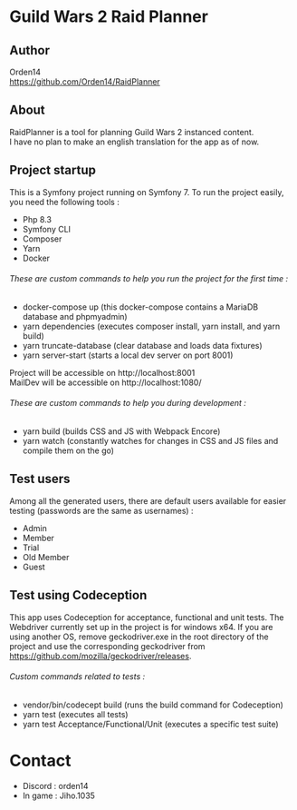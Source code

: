 # Guild Wars 2 Raid Planner

## Author
Orden14  
https://github.com/Orden14/RaidPlanner

## About
RaidPlanner is a tool for planning Guild Wars 2 instanced content.  
I have no plan to make an english translation for the app as of now.  

## Project startup
This is a Symfony project running on Symfony 7. To run the project easily, you need the following tools :
- Php 8.3
- Symfony CLI
- Composer
- Yarn
- Docker

###### These are custom commands to help you run the project for the first time :
- docker-compose up (this docker-compose contains a MariaDB database and phpmyadmin)
- yarn dependencies (executes composer install, yarn install, and yarn build)
- yarn truncate-database (clear database and loads data fixtures)
- yarn server-start (starts a local dev server on port 8001)

Project will be accessible on http://localhost:8001  
MailDev will be accessible on http://localhost:1080/

###### These are custom commands to help you during development :
- yarn build (builds CSS and JS with Webpack Encore)
- yarn watch (constantly watches for changes in CSS and JS files and compile them on the go)

## Test users
Among all the generated users, there are default users available for easier testing (passwords are the same as usernames) :
- Admin
- Member
- Trial
- Old Member
- Guest

## Test using Codeception
This app uses Codeception for acceptance, functional and unit tests.
The Webdriver currently set up in the project is for windows x64. If you are using another OS, remove geckodriver.exe in the root directory of the project and use the corresponding geckodriver from https://github.com/mozilla/geckodriver/releases.

###### Custom commands related to tests :
- vendor/bin/codecept build (runs the build command for Codeception)
- yarn test (executes all tests)
- yarn test Acceptance/Functional/Unit (executes a specific test suite)

# Contact
* Discord : orden14
* In game : Jiho.1035
